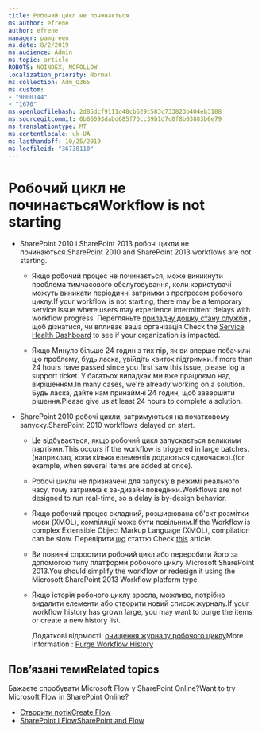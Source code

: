 ```yaml
---
title: Робочий цикл не починається
ms.author: efrene
author: efrene
manager: pamgreen
ms.date: 8/2/2019
ms.audience: Admin
ms.topic: article
ROBOTS: NOINDEX, NOFOLLOW
localization_priority: Normal
ms.collection: Adm_O365
ms.custom:
- "9000144"
- "1670"
ms.openlocfilehash: 2d85dcf9111d48cb529c583c733823b404eb3188
ms.sourcegitcommit: 0b06093dabd685f76cc39b1d7c0f8b03883b6e79
ms.translationtype: MT
ms.contentlocale: uk-UA
ms.lasthandoff: 10/25/2019
ms.locfileid: "36738110"
---
```

# <a name="workflow-is-not-starting"></a><span data-ttu-id="3f22a-102">Робочий цикл не починається</span><span class="sxs-lookup"><span data-stu-id="3f22a-102">Workflow is not starting</span></span>

- <span data-ttu-id="3f22a-103">SharePoint 2010 і SharePoint 2013 робочі цикли не починаються.</span><span class="sxs-lookup"><span data-stu-id="3f22a-103">SharePoint 2010 and SharePoint 2013 workflows are not starting.</span></span>

    - <span data-ttu-id="3f22a-104">Якщо робочий процес не починається, може виникнути проблема тимчасового обслуговування, коли користувачі можуть виникати періодичні затримки з прогресом робочого циклу.</span><span class="sxs-lookup"><span data-stu-id="3f22a-104">If your workflow is not starting, there may be a temporary service issue where users may experience intermittent delays with workflow progress.</span></span> <span data-ttu-id="3f22a-105">Перегляньте [приладну дошку стану служби](https:/admin.microsoft.com/AdminPortal/Home#/servicehealth) , щоб дізнатися, чи впливає ваша організація.</span><span class="sxs-lookup"><span data-stu-id="3f22a-105">Check the [Service Health Dashboard](https:/admin.microsoft.com/AdminPortal/Home#/servicehealth) to see if your organization is impacted.</span></span>

    - <span data-ttu-id="3f22a-106">Якщо Минуло більше 24 годин з тих пір, як ви вперше побачили цю проблему, будь ласка, увійдіть квиток підтримки.</span><span class="sxs-lookup"><span data-stu-id="3f22a-106">If more than 24 hours have passed since you first saw this issue, please log a support ticket.</span></span> <span data-ttu-id="3f22a-107">У багатьох випадках ми вже працюємо над вирішенням.</span><span class="sxs-lookup"><span data-stu-id="3f22a-107">In many cases, we're already working on a solution.</span></span> <span data-ttu-id="3f22a-108">Будь ласка, дайте нам принаймні 24 годин, щоб завершити рішення.</span><span class="sxs-lookup"><span data-stu-id="3f22a-108">Please give us at least 24 hours to complete a solution.</span></span>

- <span data-ttu-id="3f22a-109">SharePoint 2010 робочі цикли, затримуються на початковому запуску.</span><span class="sxs-lookup"><span data-stu-id="3f22a-109">SharePoint 2010 workflows delayed on start.</span></span>

    - <span data-ttu-id="3f22a-110">Це відбувається, якщо робочий цикл запускається великими партіями.</span><span class="sxs-lookup"><span data-stu-id="3f22a-110">This occurs if the workflow is triggered in large batches.</span></span> <span data-ttu-id="3f22a-111">(наприклад, коли кілька елементів додаються одночасно).</span><span class="sxs-lookup"><span data-stu-id="3f22a-111">(for example, when several items are added at once).</span></span>

    - <span data-ttu-id="3f22a-112">Робочі цикли не призначені для запуску в режимі реального часу, тому затримка є за-дизайн поведінки.</span><span class="sxs-lookup"><span data-stu-id="3f22a-112">Workflows are not designed to run real-time, so a delay is by-design behavior.</span></span>

   -  <span data-ttu-id="3f22a-113">Якщо робочий процес складний, розширювана об'єкт розмітки мови (XMOL), компіляції може бути повільним.</span><span class="sxs-lookup"><span data-stu-id="3f22a-113">If the Workflow is complex Extensible Object Markup Language (XMOL), compilation can be slow.</span></span> <span data-ttu-id="3f22a-114">Перевірити [цю](https://support.microsoft.com//kb/3043697) статтю.</span><span class="sxs-lookup"><span data-stu-id="3f22a-114">Check [this](https://support.microsoft.com//kb/3043697) article.</span></span>

    - <span data-ttu-id="3f22a-115">Ви повинні спростити робочий цикл або переробити його за допомогою типу платформи робочого циклу Microsoft SharePoint 2013.</span><span class="sxs-lookup"><span data-stu-id="3f22a-115">You should simplify the workflow or redesign it using the Microsoft SharePoint 2013 Workflow platform type.</span></span>

    - <span data-ttu-id="3f22a-116">Якщо історія робочого циклу зросла, можливо, потрібно видалити елементи або створити новий список журналу.</span><span class="sxs-lookup"><span data-stu-id="3f22a-116">If your workflow history has grown large, you may want to purge the items or create a new history list.</span></span>

        <span data-ttu-id="3f22a-117">Додаткові відомості: [очищення журналу робочого циклу](https://blogs.technet.microsoft.com/marj/2015/08/07/sharepoint-2010-workflows-best-practice-purge-workflow-history-list-items/)</span><span class="sxs-lookup"><span data-stu-id="3f22a-117">More Information : [Purge Workflow History](https://blogs.technet.microsoft.com/marj/2015/08/07/sharepoint-2010-workflows-best-practice-purge-workflow-history-list-items/)</span></span>


## <a name="related-topics"></a><span data-ttu-id="3f22a-118">Пов’язані теми</span><span class="sxs-lookup"><span data-stu-id="3f22a-118">Related topics</span></span>
<span data-ttu-id="3f22a-119">Бажаєте спробувати Microsoft Flow у SharePoint Online?</span><span class="sxs-lookup"><span data-stu-id="3f22a-119">Want to try Microsoft Flow in SharePoint Online?</span></span>
- [<span data-ttu-id="3f22a-120">Створити потік</span><span class="sxs-lookup"><span data-stu-id="3f22a-120">Create Flow</span></span>](https://support.office.com/article/Create-a-flow-for-a-list-or-library-in-SharePoint-Online-or-OneDrive-for-Business-a9c3e03b-0654-46af-a254-20252e580d01) 
- [<span data-ttu-id="3f22a-121">SharePoint і Flow</span><span class="sxs-lookup"><span data-stu-id="3f22a-121">SharePoint and Flow</span></span>](https://flow.microsoft.com/blog/sharepoint-and-flow/) 


